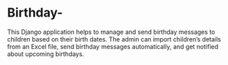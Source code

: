 # Birthday-
This Django application helps to manage and send birthday messages to children based on their birth dates. The admin can import children’s details from an Excel file, send birthday messages automatically, and get notified about upcoming birthdays.
